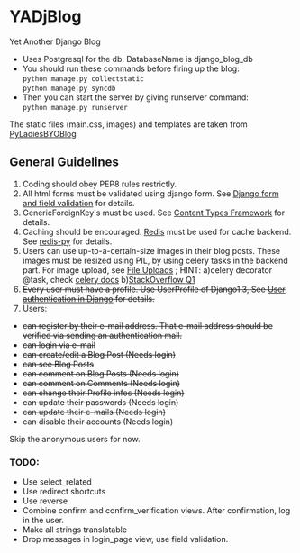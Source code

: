 YADjBlog
========

Yet Another Django Blog

* Uses Postgresql for the db. DatabaseName is django_blog_db
* You should run these commands before firing up the blog:<br />
 `python manage.py collectstatic` <br />
 `python manage.py syncdb`<br />
* Then you can start the server by giving runserver command:<br/>
 `python manage.py runserver`<br/>

The static files (main.css, images) and templates are taken from [PyLadiesBYOBlog](https://github.com/econchick/PyLadiesBYOBlog)

## General Guidelines
1. Coding should obey PEP8 rules restrictly.
2. All html forms must be validated using django form. See [Django form and field validation](https://docs.djangoproject.com/en/1.3/ref/forms/validation/) for details.
3. GenericForeignKey's must be used. See [Content Types Framework](https://docs.djangoproject.com/en/1.3/ref/contrib/contenttypes/) for details. 
4. Caching should be encouraged. [Redis](http://redis.io/) must be used for cache backend. See [redis-py](https://github.com/andymccurdy/redis-py/) for details.
5. Users can use up-to-a-certain-size images in their blog posts. These images must be resized using PIL, by using celery tasks in the backend part. For image upload, see [File Uploads](https://docs.djangoproject.com/en/1.3/topics/http/file-uploads/) ; HINT: a)celery decorator @task, check [celery docs](http://docs.celeryproject.org/en/latest/index.html) b)[StackOverflow Q1](http://stackoverflow.com/questions/4330719/django-celery-how-to-send-request-filesphoto-to-task)
6. ~~Every user must have a profile. Use UserProfile of Django1.3, See [User authentication in Django](https://docs.djangoproject.com/en/1.3/topics/auth/) for details.~~
7. Users:
  * ~~can register by their e-mail address. That e-mail address should be verified via sending an authentication mail.~~
  * ~~can login via e-mail~~
  * ~~can create/edit a Blog Post (Needs login)~~
  * ~~can see Blog Posts~~
  * ~~can comment on Blog Posts (Needs login)~~
  * ~~can comment on Comments (Needs login)~~
  * ~~can change their Profile infos (Needs login)~~
  * ~~can update their passwords (Needs login)~~
  * ~~can update their e-mails (Needs login)~~
  * ~~can disable their accounts (Needs login)~~

Skip the anonymous users for now.

### TODO:
  * Use select_related
  * Use redirect shortcuts
  * Use reverse
  * Combine confirm and confirm_verification views. After confirmation, log in the user.
  * Make all strings translatable
  * Drop messages in login_page view, use field validation.
